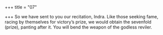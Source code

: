 +++
title = "07"

+++
 So we have sent to you our recitation, Indra. Like those seeking fame,  racing by themselves for victory’s prize,
we would obtain the sevenfold (prize), panting after it. You will bend the  weapon of the godless reviler.
